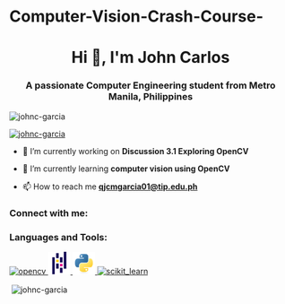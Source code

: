 # Computer-Vision-Crash-Course-

<h1 align="center">Hi 👋, I'm John Carlos</h1>
<h3 align="center">A passionate Computer Engineering student from Metro Manila, Philippines</h3>

<p align="left"> <img src="https://komarev.com/ghpvc/?username=johnc-garcia&label=Profile%20views&color=0e75b6&style=flat" alt="johnc-garcia" /> </p>

<p align="left"> <a href="https://github.com/ryo-ma/github-profile-trophy"><img src="https://github-profile-trophy.vercel.app/?username=johnc-garcia" alt="johnc-garcia" /></a> </p>

- 🔭 I’m currently working on **Discussion 3.1 Exploring OpenCV**

- 🌱 I’m currently learning **computer vision using OpenCV**

- 📫 How to reach me **qjcmgarcia01@tip.edu.ph**

<h3 align="left">Connect with me:</h3>
<p align="left">
</p>

<h3 align="left">Languages and Tools:</h3>
<p align="left"> <a href="https://opencv.org/" target="_blank" rel="noreferrer"> <img src="https://www.vectorlogo.zone/logos/opencv/opencv-icon.svg" alt="opencv" width="40" height="40"/> </a> <a href="https://pandas.pydata.org/" target="_blank" rel="noreferrer"> <img src="https://raw.githubusercontent.com/devicons/devicon/2ae2a900d2f041da66e950e4d48052658d850630/icons/pandas/pandas-original.svg" alt="pandas" width="40" height="40"/> </a> <a href="https://www.python.org" target="_blank" rel="noreferrer"> <img src="https://raw.githubusercontent.com/devicons/devicon/master/icons/python/python-original.svg" alt="python" width="40" height="40"/> </a> <a href="https://scikit-learn.org/" target="_blank" rel="noreferrer"> <img src="https://upload.wikimedia.org/wikipedia/commons/0/05/Scikit_learn_logo_small.svg" alt="scikit_learn" width="40" height="40"/> </a> </p>

<p>&nbsp;<img align="center" src="https://github-readme-stats.vercel.app/api?username=johnc-garcia&show_icons=true&locale=en" alt="johnc-garcia" /></p>
